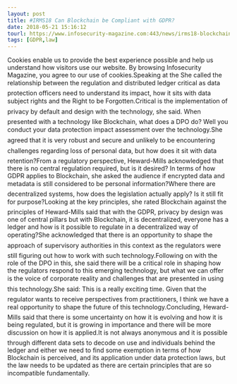 ```yaml
---
layout: post
title: #IRMS18 Can Blockchain be Compliant with GDPR?
date: 2018-05-21 15:16:12
tourl: https://www.infosecurity-magazine.com:443/news/irms18-blockchain-compliant-gdpr/
tags: [GDPR,law]
---
```

Cookies enable us to provide the best experience possible and help us understand how visitors use our website. By browsing Infosecurity Magazine, you agree to our use of cookies.Speaking at the She called the relationship between the regulation and distributed ledger critical as data protection officers need to understand its impact, how it sits with data subject rights and the Right to be Forgotten.Critical is the implementation of privacy by default and design with the technology, she said. When presented with a technology like Blockchain, what does a DPO do? Well you conduct your data protection impact assessment over the technology.She agreed that it is very robust and secure and unlikely to be encountering challenges regarding loss of personal data, but how does it sit with data retention?From a regulatory perspective, Heward-Mills acknowledged that there is no central regulation required, but is it desired? In terms of how GDPR applies to Blockchain, she asked the audience if encrypted data and metadata is still considered to be personal information?Where there are decentralized systems, how does the legislation actually apply? Is it still fit for purpose?Looking at the key principles, she rated Blockchain against the principles of Heward-Mills said that with the GDPR, privacy by design was one of central pillars but with Blockchain, it is decentralized, everyone has a ledger and how is it possible to regulate in a decentralized way of operating?She acknowledged that there is an opportunity to shape the approach of supervisory authorities in this context as the regulators were still figuring out how to work with such technology.Following on with the role of the DPO in this, she said there will be a critical role in shaping how the regulators respond to this emerging technology, but what we can offer is the voice of corporate reality and challenges that are presented in using this technology.She said: This is a really exciting time. Given that the regulator wants to receive perspectives from practitioners, I think we have a real opportunity to shape the future of this technology.Concluding, Heward-Mills said that there is some uncertainty on how it is evolving and how it is being regulated, but it is growing in importance and there will be more discussion on how it is applied.It is not always anonymous and it is possible through different data sets to decode on use and individuals behind the ledger and either we need to find some exemption in terms of how Blockchain is perceived, and its application under data protection laws, but the law needs to be updated as there are certain principles that are so incompatible fundamentally.